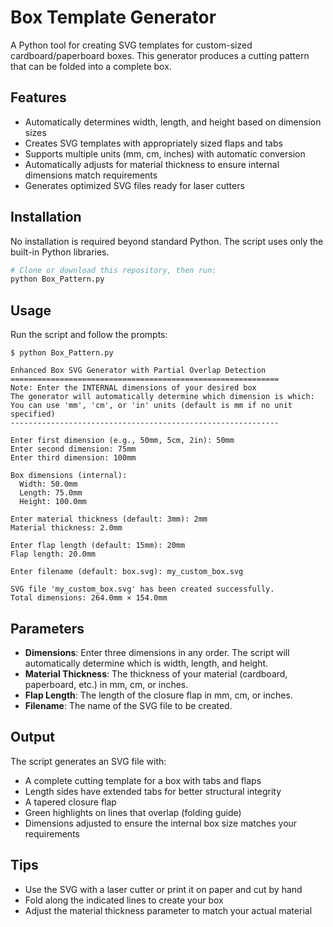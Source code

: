 # Box Template Generator

A Python tool for creating SVG templates for custom-sized cardboard/paperboard boxes. This generator produces a cutting pattern that can be folded into a complete box.

## Features

- Automatically determines width, length, and height based on dimension sizes
- Creates SVG templates with appropriately sized flaps and tabs
- Supports multiple units (mm, cm, inches) with automatic conversion
- Automatically adjusts for material thickness to ensure internal dimensions match requirements
- Generates optimized SVG files ready for laser cutters

## Installation

No installation is required beyond standard Python. The script uses only the built-in Python libraries.

```bash
# Clone or download this repository, then run:
python Box_Pattern.py
```

## Usage

Run the script and follow the prompts:

```
$ python Box_Pattern.py

Enhanced Box SVG Generator with Partial Overlap Detection
============================================================
Note: Enter the INTERNAL dimensions of your desired box
The generator will automatically determine which dimension is which:
You can use 'mm', 'cm', or 'in' units (default is mm if no unit specified)
------------------------------------------------------------

Enter first dimension (e.g., 50mm, 5cm, 2in): 50mm
Enter second dimension: 75mm
Enter third dimension: 100mm

Box dimensions (internal):
  Width: 50.0mm
  Length: 75.0mm
  Height: 100.0mm

Enter material thickness (default: 3mm): 2mm
Material thickness: 2.0mm

Enter flap length (default: 15mm): 20mm
Flap length: 20.0mm

Enter filename (default: box.svg): my_custom_box.svg

SVG file 'my_custom_box.svg' has been created successfully.
Total dimensions: 264.0mm × 154.0mm
```

## Parameters

- **Dimensions**: Enter three dimensions in any order. The script will automatically determine which is width, length, and height.
- **Material Thickness**: The thickness of your material (cardboard, paperboard, etc.) in mm, cm, or inches.
- **Flap Length**: The length of the closure flap in mm, cm, or inches.
- **Filename**: The name of the SVG file to be created.

## Output

The script generates an SVG file with:

- A complete cutting template for a box with tabs and flaps
- Length sides have extended tabs for better structural integrity
- A tapered closure flap
- Green highlights on lines that overlap (folding guide)
- Dimensions adjusted to ensure the internal box size matches your requirements


## Tips

- Use the SVG with a laser cutter or print it on paper and cut by hand
- Fold along the indicated lines to create your box
- Adjust the material thickness parameter to match your actual material